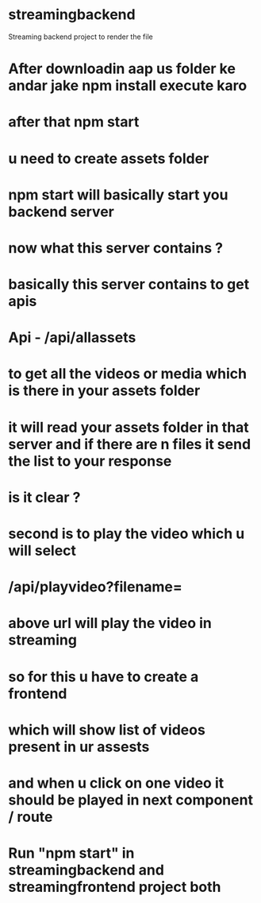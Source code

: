 # streamingbackend
Streaming backend project to render the file

# After downloadin aap us folder ke andar jake npm install execute karo
# after that npm start
# u need to create assets folder
# npm start will basically start you backend server
# now what this server contains ?

# basically this server contains to get apis

# Api - /api/allassets
# to get all the videos or media which is there in your assets folder
# it will read your assets folder in that server and if there are n files it send the list to your response
# is it clear ?

# second is to play the video which u will select
# /api/playvideo?filename=
# above url will play the video in streaming
# so for this u have to create a frontend
# which will show list of videos present in ur assests
# and when u click on one video it should be played in next component / route

# Run "npm start" in streamingbackend and streamingfrontend project both 
